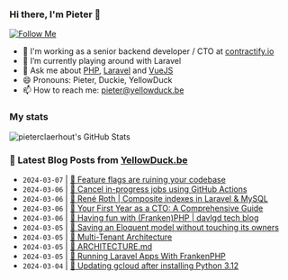 ### Hi there, I'm Pieter 👋  
[![Follow Me](https://img.shields.io/github/followers/pieterclaerhout?label=Follow&style=social)](https://github.com/pieterclaerhout)

- 🏢 I'm working as a senior backend developer / CTO at [contractify.io](https://contractify.io)
- 🌱 I’m currently playing around with Laravel
- 💬 Ask me about [PHP](https://php.net), [Laravel](http://laravel.com) and [VueJS](https://vuejs.org)
- 😄 Pronouns: Pieter, Duckie, YellowDuck
- 📫 How to reach me: pieter@yellowduck.be

### My stats

![pieterclaerhout's GitHub Stats](https://github-readme-stats.vercel.app/api?username=pieterclaerhout&show_icons=true&count_private=true&line_height=40)

### 📩 Latest Blog Posts from [YellowDuck.be](https://www.yellowduck.be/)
<!-- BLOG-POST-LIST:START -->
- `2024-03-07` | [🔗 Feature flags are ruining your codebase](https://www.yellowduck.be/posts/feature-flags-are-ruining-your-codebase)  
- `2024-03-06` | [🐥 Cancel in-progress jobs using GitHub Actions](https://www.yellowduck.be/posts/cancel-in-progress-jobs-using-github-actions)  
- `2024-03-06` | [🔗 René Roth | Composite indexes in Laravel &amp; MySQL](https://www.yellowduck.be/posts/rene-roth-composite-indexes-in-laravel-and-mysql)  
- `2024-03-06` | [🔗 Your First Year as a CTO: A Comprehensive Guide](https://www.yellowduck.be/posts/your-first-year-as-a-cto-a-comprehensive-guide)  
- `2024-03-06` | [🔗 Having fun with &lpar;Franken&rpar;PHP | davlgd tech blog](https://www.yellowduck.be/posts/having-fun-with-franken-php-davlgd-tech-blog)  
- `2024-03-05` | [🐥 Saving an Eloquent model without touching its owners](https://www.yellowduck.be/posts/saving-an-eloquent-model-without-touching-its-owners)  
- `2024-03-05` | [🔗 Multi-Tenant Architecture](https://www.yellowduck.be/posts/reddit-dive-into-anything)  
- `2024-03-05` | [🔗 ARCHITECTURE.md](https://www.yellowduck.be/posts/architecture-md)  
- `2024-03-05` | [🔗 Running Laravel Apps With FrankenPHP](https://www.yellowduck.be/posts/running-laravel-apps-with-frankenphp-laracon-eu-kevin-dunglas)  
- `2024-03-04` | [🐥 Updating gcloud after installing Python 3.12](https://www.yellowduck.be/posts/updating-gcloud-after-installing-python-3-12)  

<!-- BLOG-POST-LIST:END -->
